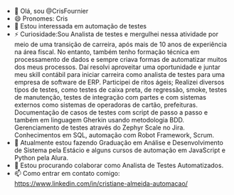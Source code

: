 - 👋 Olá, sou @CrisFournier
- 😄 Pronomes: Cris
- 👀 Estou interessada em automação de testes
- ⚡ Curiosidade:Sou Analista de testes e mergulhei nessa atividade por meio de uma transição de carreira, após mais de 10 anos de experiência na área fiscal. No entanto, também tenho formação técnica em processamento de dados e sempre criava formas de automatizar muitos dos meus processos. Daí resolvi aproveitar uma oportunidade e juntar meu skill contábil para iniciar carreira como analista de testes para uma empresa de software de ERP. Participei de ritos ágeis; Realizei diversos tipos de testes, como testes de caixa preta, de regressão, smoke, testes de manutenção, testes de integração com partes e com sistemas externos como sistemas de operadoras de cartão, prefeituras. Documentação de casos de testes com script de passo a passo e também em linguagem Gherkin usando metodologia BDD. Gerenciamento de testes através do Zephyr Scale no Jira. Conhecimentos em SQL, automação com Robot Framework, Scrum.
- 🌱 Atualmente estou fazendo Graduação em Análise e Desenvolvimento de Sistema pela Estácio e alguns cursos de automação em JavaScript e Python pela Alura.
- 💞️ Estou procurando colaborar como Analista de Testes Automatizados. 
- 📫 Como entrar em contato comigo: https://www.linkedin.com/in/cristiane-almeida-automacao/
<!---
CrisFournier/CrisFournier is a ✨ special ✨ repository because its `README.md` (this file) appears on your GitHub profile.
You can click the Preview link to take a look at your changes.
--->
